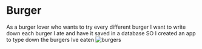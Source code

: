 # Burger
As a burger lover who wants to try every different burger
I want to write down each burger I ate and have it saved in a database
SO I created an app to type down the burgers Ive eaten
![burgers](../css/img/burgerlunch.PNG)